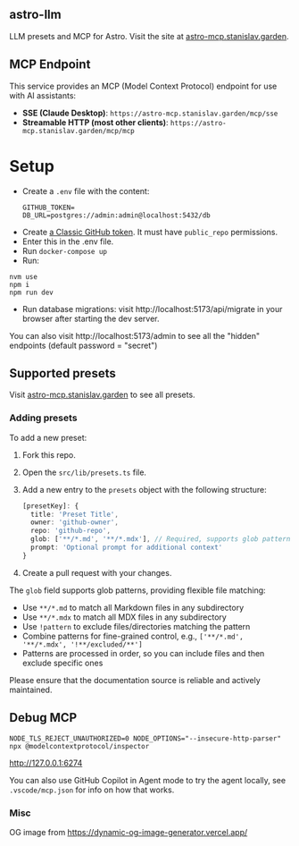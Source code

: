 ## astro-llm

LLM presets and MCP for Astro. Visit the site at [astro-mcp.stanislav.garden](https://astro-mcp.stanislav.garden).

## MCP Endpoint

This service provides an MCP (Model Context Protocol) endpoint for use with AI assistants:

- **SSE (Claude Desktop)**: `https://astro-mcp.stanislav.garden/mcp/sse`
- **Streamable HTTP (most other clients)**: `https://astro-mcp.stanislav.garden/mcp/mcp`

# Setup

- Create a `.env` file with the content:
  ```
  GITHUB_TOKEN=
  DB_URL=postgres://admin:admin@localhost:5432/db
  ```
- Create [a Classic GitHub token](https://github.com/settings/tokens). It must have `public_repo` permissions.
- Enter this in the .env file.
- Run `docker-compose up`
- Run:

```
nvm use
npm i
npm run dev
```

- Run database migrations: visit http://localhost:5173/api/migrate in your browser after starting the dev server.

You can also visit http://localhost:5173/admin to see all the "hidden" endpoints (default password = "secret")

## Supported presets

Visit [astro-mcp.stanislav.garden](https://astro-mcp.stanislav.garden) to see all presets.

### Adding presets

To add a new preset:

1. Fork this repo.
2. Open the `src/lib/presets.ts` file.
3. Add a new entry to the `presets` object with the following structure:

   ```ts
   [presetKey]: {
     title: 'Preset Title',
     owner: 'github-owner',
     repo: 'github-repo',
     glob: ['**/*.md', '**/*.mdx'], // Required, supports glob patterns
     prompt: 'Optional prompt for additional context'
   }
   ```

4. Create a pull request with your changes.

The `glob` field supports glob patterns, providing flexible file matching:

- Use `**/*.md` to match all Markdown files in any subdirectory
- Use `**/*.mdx` to match all MDX files in any subdirectory
- Use `!pattern` to exclude files/directories matching the pattern
- Combine patterns for fine-grained control, e.g., `['**/*.md', '**/*.mdx', '!**/excluded/**']`
- Patterns are processed in order, so you can include files and then exclude specific ones

Please ensure that the documentation source is reliable and actively maintained.

## Debug MCP

```
NODE_TLS_REJECT_UNAUTHORIZED=0 NODE_OPTIONS="--insecure-http-parser" npx @modelcontextprotocol/inspector
```

http://127.0.0.1:6274

You can also use GitHub Copilot in Agent mode to try the agent locally, see `.vscode/mcp.json` for info on how that works.

### Misc

OG image from https://dynamic-og-image-generator.vercel.app/
